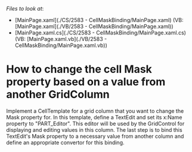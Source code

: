<!-- default file list -->
*Files to look at*:

* [MainPage.xaml](./CS/2583 - CellMaskBinding/MainPage.xaml) (VB: [MainPage.xaml](./VB/2583 - CellMaskBinding/MainPage.xaml))
* [MainPage.xaml.cs](./CS/2583 - CellMaskBinding/MainPage.xaml.cs) (VB: [MainPage.xaml.vb](./VB/2583 - CellMaskBinding/MainPage.xaml.vb))
<!-- default file list end -->
# How to change the cell Mask property based on a value from another GridColumn


<p>Implement a CellTemplate for a grid column that you want to change the Mask property for. In this template, define a TextEdit and set its x:Name property to "PART_Editor". This editor will be used by the GridControl for displaying and editing values in this column. The last step is to bind this TextEdit's Mask property to a necessary value from another column and define an appropriate convertor for this binding.<br />
</p>

<br/>


